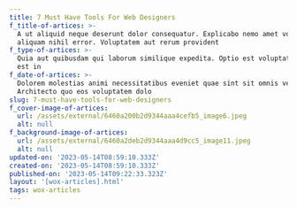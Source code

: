 ```yaml
---
title: 7 Must Have Tools For Web Designers
f_title-of-artices: >-
  A ut aliquid neque deserunt dolor consequatur. Explicabo nemo amet voluptas
  aliquam nihil error. Voluptatem aut rerum provident 
f_type-of-artices: >-
  Quia aut quibusdam qui laborum similique expedita. Optio est voluptatem autem
  est in 
f_date-of-artices: >-
  Dolorem molestias animi necessitatibus eveniet quae sint sit omnis vel.
  Architecto quo eos voluptatem dolo
slug: 7-must-have-tools-for-web-designers
f_cover-image-of-artices:
  url: /assets/external/6460a200b2d9344aaa4cefb5_image6.jpeg
  alt: null
f_background-image-of-artices:
  url: /assets/external/6460a2deb2d9344aaa4d9cc5_image11.jpeg
  alt: null
updated-on: '2023-05-14T08:59:10.333Z'
created-on: '2023-05-14T08:59:10.333Z'
published-on: '2023-05-14T09:22:33.323Z'
layout: '[wox-articles].html'
tags: wox-articles
---
```




